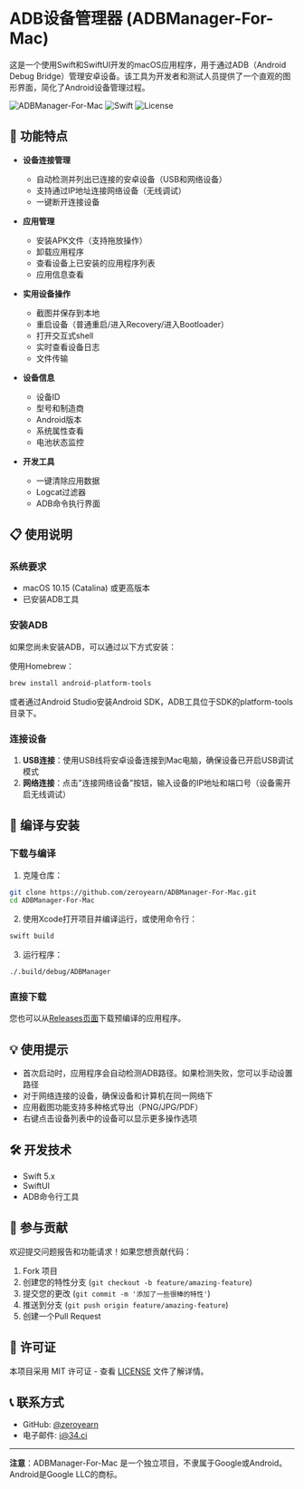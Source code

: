 # ADB设备管理器 (ADBManager-For-Mac)

这是一个使用Swift和SwiftUI开发的macOS应用程序，用于通过ADB（Android Debug Bridge）管理安卓设备。该工具为开发者和测试人员提供了一个直观的图形界面，简化了Android设备管理过程。

![ADBManager-For-Mac](https://img.shields.io/badge/平台-macOS-blue)
![Swift](https://img.shields.io/badge/语言-Swift%205-orange)
![License](https://img.shields.io/badge/许可证-MIT-green)

## 🚀 功能特点

- **设备连接管理**
  - 自动检测并列出已连接的安卓设备（USB和网络设备）
  - 支持通过IP地址连接网络设备（无线调试）
  - 一键断开连接设备

- **应用管理**
  - 安装APK文件（支持拖放操作）
  - 卸载应用程序
  - 查看设备上已安装的应用程序列表
  - 应用信息查看

- **实用设备操作**
  - 截图并保存到本地
  - 重启设备（普通重启/进入Recovery/进入Bootloader）
  - 打开交互式shell
  - 实时查看设备日志
  - 文件传输

- **设备信息**
  - 设备ID
  - 型号和制造商
  - Android版本
  - 系统属性查看
  - 电池状态监控

- **开发工具**
  - 一键清除应用数据
  - Logcat过滤器
  - ADB命令执行界面

## 📋 使用说明

### 系统要求
- macOS 10.15 (Catalina) 或更高版本
- 已安装ADB工具

### 安装ADB
如果您尚未安装ADB，可以通过以下方式安装：

使用Homebrew：
```bash
brew install android-platform-tools
```

或者通过Android Studio安装Android SDK，ADB工具位于SDK的platform-tools目录下。

### 连接设备
1. **USB连接**：使用USB线将安卓设备连接到Mac电脑，确保设备已开启USB调试模式
2. **网络连接**：点击"连接网络设备"按钮，输入设备的IP地址和端口号（设备需开启无线调试）

## 🔧 编译与安装

### 下载与编译

1. 克隆仓库：
```bash
git clone https://github.com/zeroyearn/ADBManager-For-Mac.git
cd ADBManager-For-Mac
```

2. 使用Xcode打开项目并编译运行，或使用命令行：
```bash
swift build
```

3. 运行程序：
```bash
./.build/debug/ADBManager
```

### 直接下载

您也可以从[Releases页面](https://github.com/zeroyearn/ADBManager-For-Mac/releases)下载预编译的应用程序。

## 💡 使用提示

- 首次启动时，应用程序会自动检测ADB路径。如果检测失败，您可以手动设置路径
- 对于网络连接的设备，确保设备和计算机在同一网络下
- 应用截图功能支持多种格式导出（PNG/JPG/PDF）
- 右键点击设备列表中的设备可以显示更多操作选项

## 🛠️ 开发技术

- Swift 5.x
- SwiftUI
- ADB命令行工具

## 📝 参与贡献

欢迎提交问题报告和功能请求！如果您想贡献代码：

1. Fork 项目
2. 创建您的特性分支 (`git checkout -b feature/amazing-feature`)
3. 提交您的更改 (`git commit -m '添加了一些很棒的特性'`)
4. 推送到分支 (`git push origin feature/amazing-feature`)
5. 创建一个Pull Request

## 📄 许可证

本项目采用 MIT 许可证 - 查看 [LICENSE](LICENSE) 文件了解详情。

## 📞 联系方式

- GitHub: [@zeroyearn](https://github.com/zeroyearn)
- 电子邮件: i@34.ci

---

**注意**：ADBManager-For-Mac 是一个独立项目，不隶属于Google或Android。Android是Google LLC的商标。 
